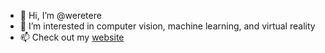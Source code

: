 - 👋 Hi, I’m @weretere
- 👀 I’m interested in computer vision, machine learning, and virtual reality
- 📫 Check out my [website](rickparis.dev)

<!---
weretere/weretere is a ✨ special ✨ repository because its `README.md` (this file) appears on your GitHub profile.
You can click the Preview link to take a look at your changes.
--->
